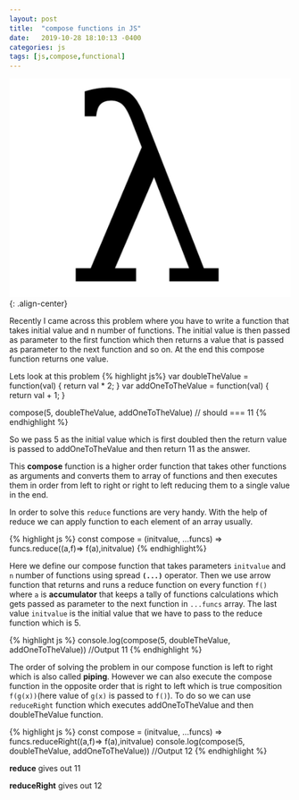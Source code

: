 ```yaml
---
layout: post
title:  "compose functions in JS"
date:   2019-10-28 18:10:13 -0400
categories: js
tags: [js,compose,functional]
---
```

![functional](/assets/images/js/functional.png){: .align-center}

Recently I came across this problem where you have to write a function that takes initial value and n number of functions. The initial value is then passed as parameter to the first function which then returns a value that is passed as parameter to the next function and so on. At the end this compose function returns one value.

Lets look at this problem
{% highlight js%}
var doubleTheValue = function(val) { return val * 2; }
var addOneToTheValue = function(val) { return val + 1; }

compose(5, doubleTheValue, addOneToTheValue) // should === 11
{% endhighlight %}

So we pass 5 as the initial value which is first doubled then the return value is passed to addOneToTheValue and then return 11 as the answer.

This **compose** function is a higher order function that takes other functions as arguments and converts them to array of functions and then executes them in order from left to right or right to left reducing them to a single value in the end.

In order to solve this `reduce` functions are very handy. With the help of reduce we can apply function to each element of an array usually.

{% highlight js %}
const compose = (initvalue, ...funcs) => funcs.reduce((a,f)=> f(a),initvalue)
{% endhighlight%}

Here we define our compose function that takes parameters `initvalue` and `n` number of functions using spread **`(...)`** operator. Then we use arrow function that returns and runs a reduce function on every function `f()` where `a` is **accumulator** that keeps a tally of functions calculations which gets passed as parameter to the next function in `...funcs` array. The last value `initvalue` is the initial value that we have to pass to the reduce function which is 5.

{% highlight js %}
console.log(compose(5, doubleTheValue, addOneToTheValue))
//Output 11
{% endhighlight %}

The order of solving the problem in our compose function is left to right which is also called **piping**. However we can also execute the compose function in the opposite order that is right to left which is true composition `f(g(x))`(here value of `g(x)` is passed to `f()`). To do so we can use `reduceRight` function which executes addOneToTheValue and then doubleTheValue function.

{% highlight js %}
const compose = (initvalue, ...funcs) => funcs.reduceRight((a,f)=> f(a),initvalue)
console.log(compose(5, doubleTheValue, addOneToTheValue))
//Output 12
{% endhighlight %}

**reduce** gives out 11

**reduceRight** gives out 12
